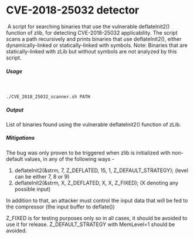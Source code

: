 # CVE-2018-25032 detector
​
A script for searching binaries that use the vulnerable deflateInit2() function of zlib, for detecting CVE-2018-25032 applicability.
The script scans a path recursively and prints binaries that use deflateInit2(), either dynamically-linked or statically-linked with symbols.
Note: Binaries that are statically-linked with zLib but without symbols are not analyzed by this script.
​
##### Usage
​
```
./CVE_2018_25032_scanner.sh PATH
```
##### Output

List of binaries found using the vulnerable deflateInit2() function of zLib.

##### Mitigations

The bug was only proven to be triggered when zlib is initialized with non-default values, in any of the following ways -
1. deflateInit2(&strm, 7, Z_DEFLATED, 15, 1, Z_DEFAULT_STRATEGY); (level can be either 7, 8 or 9)
2. deflateInit2(&strm, X, Z_DEFLATED, X, X, Z_FIXED); (X denoting any possible input)

In addition to that, an attacker must control the input data that will be fed to the compressor (the input buffer to deflate())

Z_FIXED is for testing purposes only so in all cases, it should be avoided to use it for release.
Z_DEFAULT_STRATEGY with MemLevel=1 should be avoided.
